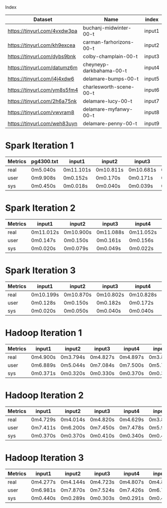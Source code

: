 
Index

| Dataset                      | Name                     | index  |
|------------------------------|--------------------------|--------|
| https://tinyurl.com/4vxdw3pa | buchanj-midwinter-00-t   | input1 |
| https://tinyurl.com/kh9excea | carman-farhorizons-00-t  | input2 |
| https://tinyurl.com/dybs9bnk | colby-champlain-00-t     | input3 |
| https://tinyurl.com/datumz6m | cheyneyp-darkbahama-00-t | input4 |
| https://tinyurl.com/j4j4xdw6 | delamare-bumps-00-t      | input5 |
| https://tinyurl.com/ym8s5fm4 | charlesworth-scene-00-t  | input6 |
| https://tinyurl.com/2h6a75nk | delamare-lucy-00-t       | input7 |
| https://tinyurl.com/vwvram8  | delamare-myfanwy-00-t    | input8 |
| https://tinyurl.com/weh83uyn | delamare-penny-00-t      | input9 |


# Spark Iteration 1

| Metrics | pg4300.txt | input1    | input2    | input3    | input4    | input5    | input6    | input7    | input8    | input9    |
|---------|------------|-----------|-----------|-----------|-----------|-----------|-----------|-----------|-----------|-----------|
| real    | 0m5.040s   | 0m11.101s | 0m10.811s | 0m10.681s | 0m11.011s | 0m10.810s | 0m10.184s | 0m10.903s | 0m11.055s | 0m10.288s |
| user    | 0m9.908s   | 0m0.152s  | 0m0.170s  | 0m0.171s  | 0m0.183s  | 0m0.161s  | 0m0.166s  | 0m0.159s  | 0m0.169s  | 0m0.158s  |
| sys     | 0m0.450s   | 0m0.018s  | 0m0.040s  | 0m0.039s  | 0m0.022s  | 0m0.037s  | 0m0.044s  | 0m0.038s  | 0m0.052s  | 0m0.048s  |


# Spark Iteration 2

| Metrics | input1    | input2    | input3    | input4    | input5    | input6    | input7    | input8    | input9    |
|---------|-----------|-----------|-----------|-----------|-----------|-----------|-----------|-----------|-----------|
| real    | 0m11.012s | 0m10.900s | 0m11.088s | 0m11.052s | 0m10.844s | 0m11.405s | 0m10.492s | 0m10.829s | 0m10.730s |
| user    | 0m0.147s  | 0m0.150s  | 0m0.161s  | 0m0.156s  | 0m0.170s  | 0m0.146s  | 0m0.151s  | 0m0.175s  | 0m0.101s  |
| sys     | 0m0.020s  | 0m0.079s  | 0m0.049s  | 0m0.022s  | 0m0.018s  | 0m0.040s  | 0m0.030s  | 0m0.022s  | 0m0.021s  |


# Spark Iteration 3

| Metrics | input1    | input2    | input3    | input4    | input5    | input6    | input7    | input8    | input9    |
|---------|-----------|-----------|-----------|-----------|-----------|-----------|-----------|-----------|-----------|
| real    | 0m10.199s | 0m10.870s | 0m10.802s | 0m10.828s | 0m10.872s | 0m10.911s | 0m10.575s | 0m10.672s | 0m10.862s |
| user    | 0m0.128s  | 0m0.150s  | 0m0.182s  | 0m0.172s  | 0m0.152s  | 0m0.170s  | 0m0.160s  | 0m0.104s  | 0m0.152s  |
| sys     | 0m0.020s  | 0m0.050s  | 0m0.040s  | 0m0.040s  | 0m0.040s  | 0m0.035s  | 0m0.040s  | 0m0.080s  | 0m0.040s  |



# Hadoop Iteration 1

| Metrics | input1   | input2   | input3   | input4   | input5   | input6   | input7   | input8   | input9   |
|---------|----------|----------|----------|----------|----------|----------|----------|----------|----------|
| real    | 0m4.900s | 0m3.794s | 0m4.827s | 0m4.897s | 0m3.825s | 0m3.850s | 0m3.670s | 0m3.040s | 0m3.818s |
| user    | 0m6.889s | 0m5.044s | 0m7.084s | 0m7.500s | 0m5.798s | 0m6.097s | 0m6.524s | 0m6.300s | 0m6.910s |
| sys     | 0m0.371s | 0m0.320s | 0m0.330s | 0m0.370s | 0m0.392s | 0m0.361s | 0m0.329s | 0m0.371s | 0m0.370s |


# Hadoop Iteration 2

| Metrics | input1   | input2   | input3   | input4   | input5   | input6   | input7   | input8   | input9   |
|---------|----------|----------|----------|----------|----------|----------|----------|----------|----------|
| real    | 0m4.729s | 0m4.014s | 0m4.820s | 0m4.629s | 0m3.821s | 0m3.830s | 0m3.871s | 0m3.903s | 0m3.752s |
| user    | 0m7.411s | 0m6.200s | 0m7.450s | 0m7.478s | 0m5.973s | 0m6.842s | 0m6.759s | 0m6.551s | 0m6.445s |
| sys     | 0m0.370s | 0m0.370s | 0m0.410s | 0m0.340s | 0m0.441s | 0m0.360s | 0m0.406s | 0m0.324s | 0m0.386s |


# Hadoop Iteration 3

| Metrics | input1   | input2   | input3   | input4   | input5   | input6   | input7   | input8   | input9   |
|---------|----------|----------|----------|----------|----------|----------|----------|----------|----------|
| real    | 0m4.277s | 0m4.144s | 0m4.723s | 0m4.807s | 0m4.811s | 0m3.750s | 0m3.842s | 0m3.684s | 0m3.789s |
| user    | 0m6.981s | 0m7.870s | 0m7.524s | 0m7.426s | 0m6.798s | 0m6.662s | 0m6.660s | 0m6.718s | 0m6.444s |
| sys     | 0m0.440s | 0m0.289s | 0m0.303s | 0m0.291s | 0m0.430s | 0m0.300s | 0m0.329s | 0m0.394s | 0m0.392s |